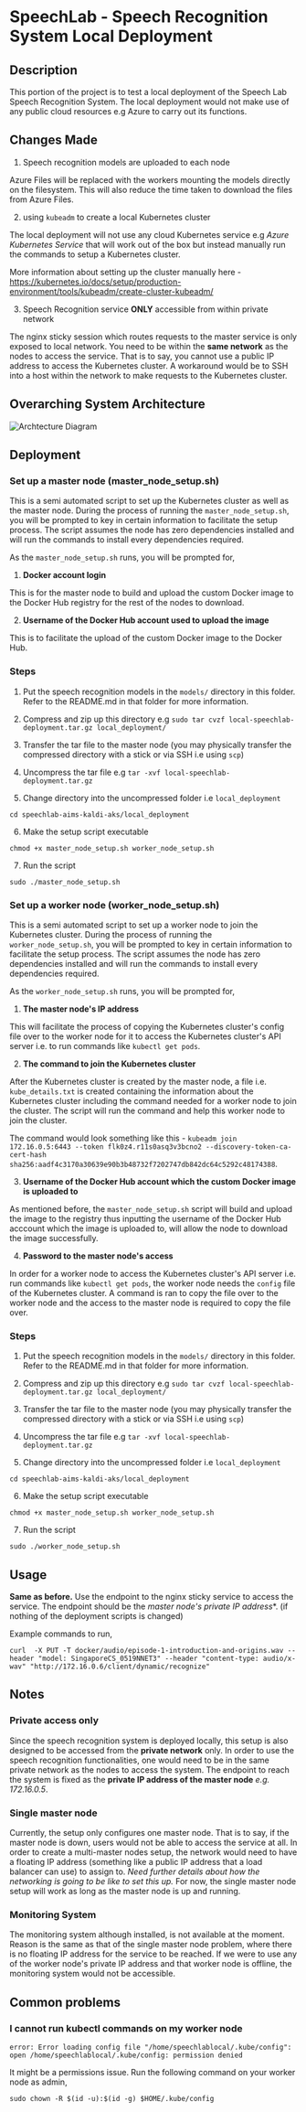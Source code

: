 # SpeechLab - Speech Recognition System Local Deployment

## Description

This portion of the project is to test a local deployment of the Speech Lab Speech Recognition System. The local deployment would not make use of any public cloud resources e.g Azure to carry out its functions. 

## Changes Made

1. Speech recognition models are uploaded to each node 

Azure Files will be replaced with the workers mounting the models directly on the filesystem. This will also reduce the time taken to download the files from Azure Files. 

2. using `kubeadm` to create a local Kubernetes cluster

The local deployment will not use any cloud Kubernetes service e.g *Azure Kubernetes Service* that will work out of the box but instead manually run the commands to setup a Kubernetes cluster.

More information about setting up the cluster manually here - https://kubernetes.io/docs/setup/production-environment/tools/kubeadm/create-cluster-kubeadm/ 

3. Speech Recognition service **ONLY** accessible from within private network

The nginx sticky session which routes requests to the master service is only exposed to local network. You need to be within the **same network** as the nodes to access the service. That is to say, you cannot use a public IP address to access the Kubernetes cluster. A workaround would be to SSH into a host within the network to make requests to the Kubernetes cluster.

## Overarching System Architecture

![Archtecture Diagram](./overarching_architecture.png)

## Deployment

### Set up a master node (master_node_setup.sh)

This is a semi automated script to set up the Kubernetes cluster as well as the master node. During the process of running the `master_node_setup.sh`, you will be prompted to key in certain information to facilitate the setup process. The script assumes the node has zero dependencies installed and will run the commands to install every dependencies required. 

As the `master_node_setup.sh` runs, you will be prompted for,

1. **Docker account login**

This is for the master node to build and upload the custom Docker image to the Docker Hub registry for the rest of the nodes to download.

2. **Username of the Docker Hub account used to upload the image**

This is to facilitate the upload of the custom Docker image to the Docker Hub.

### Steps

1. Put the speech recognition models in the `models/` directory in this folder. Refer to the README.md in that folder for more information.

2. Compress and zip up this directory e.g `sudo tar cvzf local-speechlab-deployment.tar.gz local_deployment/`

3. Transfer the tar file to the master node (you may physically transfer the compressed directory with a stick or via SSH i.e using `scp`)

4. Uncompress the tar file e.g `tar -xvf local-speechlab-deployment.tar.gz`

5. Change directory into the uncompressed folder i.e `local_deployment`

`cd speechlab-aims-kaldi-aks/local_deployment`

6. Make the setup script executable

`chmod +x master_node_setup.sh worker_node_setup.sh`

7. Run the script

`sudo ./master_node_setup.sh`

### Set up a worker node (worker_node_setup.sh)

This is a semi automated script to set up a worker node to join the Kubernetes cluster. During the process of running the `worker_node_setup.sh`, you will be prompted to key in certain information to facilitate the setup process. The script assumes the node has zero dependencies installed and will run the commands to install every dependencies required. 

As the `worker_node_setup.sh` runs, you will be prompted for,

1. **The master node's IP address**

This will facilitate the process of copying the Kubernetes cluster's config file over to the worker node for it to access the Kubernetes cluster's API server i.e. to run commands like `kubectl get pods`.

2. **The command to join the Kubernetes cluster**

After the Kubernetes cluster is created by the master node, a file i.e. `kube_details.txt` is created containing the information about the Kubernetes cluster including the command needed for a worker node to join the cluster. The script will run the command and help this worker node to join the cluster. 

The command would look something like this - `kubeadm join 172.16.0.5:6443 --token flk0z4.r11s0asq3v3bcno2 --discovery-token-ca-cert-hash sha256:aadf4c3170a30639e90b3b48732f7202747db842dc64c5292c48174388`.

3. **Username of the Docker Hub account which the custom Docker image is uploaded to**

As mentioned before, the `master_node_setup.sh` script will build and upload the image to the registry thus inputting the username of the Docker Hub acccount which the image is uploaded to, will allow the node to download the image successfully.

4. **Password to the master node's access**

In order for a worker node to access the Kubernetes cluster's API server i.e. run commands like `kubectl get pods`, the worker node needs the `config` file of the Kubernetes cluster. A command is ran to copy the file over to the worker node and the access to the master node is required to copy the file over.

### Steps

1. Put the speech recognition models in the `models/` directory in this folder. Refer to the README.md in that folder for more information.

2. Compress and zip up this directory e.g `sudo tar cvzf local-speechlab-deployment.tar.gz local_deployment/`

3. Transfer the tar file to the master node (you may physically transfer the compressed directory with a stick or via SSH i.e using `scp`)

4. Uncompress the tar file e.g `tar -xvf local-speechlab-deployment.tar.gz`

5. Change directory into the uncompressed folder i.e `local_deployment`

`cd speechlab-aims-kaldi-aks/local_deployment`

6. Make the setup script executable

`chmod +x master_node_setup.sh worker_node_setup.sh`

7. Run the script

`sudo ./worker_node_setup.sh`

## Usage

**Same as before.** Use the endpoint to the nginx sticky service to access the service. The endpoint should be the *master node's private IP address**. (if nothing of the deployment scripts is changed)

Example commands to run,

`curl  -X PUT -T docker/audio/episode-1-introduction-and-origins.wav --header "model: SingaporeCS_0519NNET3" --header "content-type: audio/x-wav" "http://172.16.0.6/client/dynamic/recognize"`

## Notes

### Private access only

Since the speech recognition system is deployed locally, this setup is also designed to be accessed from the **private network** only. In order to use the speech recognition functionalities, one would need to be in the same private network as the nodes to access the system. The endpoint to reach the system is fixed as the **private IP address of the master node** *e.g. 172.16.0.5*.

### Single master node

Currently, the setup only configures one master node. That is to say, if the master node is down, users would not be able to access the service at all. In order to create a multi-master nodes setup, the network would need to have a floating IP address (something like a public IP address that a load balancer can use) to assign to. *Need further details about how the networking is going to be like to set this up.* For now, the single master node setup will work as long as the master node is up and running.

### Monitoring System

The monitoring system although installed, is not available at the moment. Reason is the same as that of the single master node problem, where there is no floating IP address for the service to be reached. If we were to use any of the worker node's private IP address and that worker node is offline, the monitoring system would not be accessible.

## Common problems

### I cannot run kubectl commands on my worker node

`error: Error loading config file "/home/speechlablocal/.kube/config": open /home/speechlablocal/.kube/config: permission denied`

It might be a permissions issue. Run the following command on your worker node as admin,

`sudo chown -R $(id -u):$(id -g) $HOME/.kube/config`
